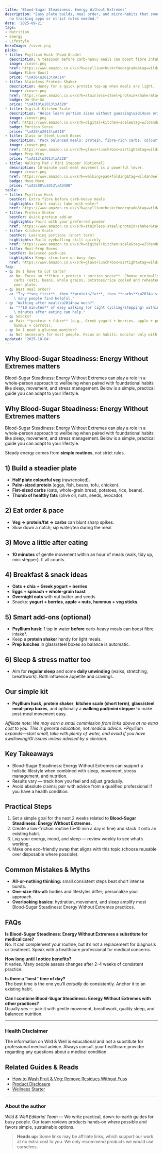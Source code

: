 ```yaml
---
title: 'Blood-Sugar Steadiness: Energy Without Extremes'
description: "Easy plate builds, meal order, and micro-habits that smooth spikes\u2014\
  no tracking apps or strict rules needed."
date: '2025-09-21'
tags:
- Nutrition
- Energy
- Lifestyle
heroImage: /cover.png
picks:
- title: Psyllium Husk (Food-Grade)
  description: A teaspoon before carb-heavy meals can boost fibre intake.*
  image: /cover.png
  href: https://www.amazon.co.uk/s?k=psyllium+husk+food+grade&tag=wildandwell0c-21
  badge: Fibre Boost
  price: "\xA36\u2013\xA314"
- title: Stainless Protein Shaker
  description: Handy for a quick protein top-up when meals are light.
  image: /cover.png
  href: https://www.amazon.co.uk/s?k=stainless+steel+protein+shaker&tag=wildandwell0c-21
  badge: On-the-Go
  price: "\xA310\u2013\xA320"
- title: Digital Kitchen Scale
  description: "Helps learn portion sizes without guessing\u2014use briefly."
  image: /cover.png
  href: https://www.amazon.co.uk/s?k=digital+kitchen+scale&tag=wildandwell0c-21
  badge: Portion Sense
  price: "\xA38\u2013\xA318"
- title: Glass or Steel Lunch Boxes
  description: 'Pack balanced meals: protein, fibre-rich carbs, colourful veg.'
  image: /cover.png
  href: https://www.amazon.co.uk/s?k=glass+lunch+box+airtight&tag=wildandwell0c-21
  badge: Prep Wins
  price: "\xA312\u2013\xA328"
- title: Walking Pad / Mini Stepper (Optional)
  description: 10-minute post-meal movement is a powerful lever.
  image: /cover.png
  href: https://www.amazon.co.uk/s?k=walking+pad+folding&tag=wildandwell0c-21
  badge: Move More
  price: "\xA3200\u2013\xA3400"
table:
- title: Psyllium Husk
  bestFor: Extra fibre before carb-heavy meals
  highlights: Start small; take with water*
  href: https://www.amazon.co.uk/s?k=psyllium+husk+food+grade&tag=wildandwell0c-21
- title: Protein Shaker
  bestFor: Quick protein add-on
  highlights: Pairs with your preferred powder
  href: https://www.amazon.co.uk/s?k=stainless+steel+protein+shaker&tag=wildandwell0c-21
- title: Kitchen Scale
  bestFor: Learning portions (short term)
  highlights: Build eyeballing skill quickly
  href: https://www.amazon.co.uk/s?k=digital+kitchen+scale&tag=wildandwell0c-21
- title: Meal-Prep Boxes
  bestFor: Balanced pack-ups
  highlights: Keeps structure on busy days
  href: https://www.amazon.co.uk/s?k=glass+lunch+box+airtight&tag=wildandwell0c-21
faq:
- q: Do I have to cut carbs?
  a: No. Focus on **fibre + protein + portion sense**. Choose minimally processed
    carbs (oats, beans, whole grains, potatoes/rice cooled and reheated) and balance
    your plate.
- q: Best meal order?
  a: "Try **veg first**, then **protein/fat**, then **carbs**\u2014a simple tweak\
    \ many people find helpful."
- q: "Walking after meals\u2014how much?"
  a: "**10 minutes** of easy walking (or light cycling/stepping) within 30\u201360\
    \ minutes after eating can help."
- q: Snacks?
  a: Pair **protein + fibre** (e.g., Greek yogurt + berries, apple + peanut butter,
    hummus + carrots).
- q: Do I need a glucose monitor?
  a: Not necessary for most people. Focus on habits; monitor only with clinical guidance.
updated: '2025-10-04'
---
```


## Why Blood-Sugar Steadiness: Energy Without Extremes matters
Blood-Sugar Steadiness: Energy Without Extremes can play a role in a whole-person approach to wellbeing when paired with foundational habits like sleep, movement, and stress management. Below is a simple, practical guide you can adapt to your lifestyle.

## Why Blood-Sugar Steadiness: Energy Without Extremes matters
Blood-Sugar Steadiness: Energy Without Extremes can play a role in a whole-person approach to wellbeing when paired with foundational habits like sleep, movement, and stress management. Below is a simple, practical guide you can adapt to your lifestyle.

Steady energy comes from **simple routines**, not strict rules.

## 1) Build a steadier plate
- **Half plate colourful veg** (raw/cooked).
- **Palm-sized protein** (eggs, fish, beans, tofu, chicken).
- **Fist-sized carbs** (oats, whole-grain bread, potatoes, rice, beans).
- **Thumb of healthy fats** (olive oil, nuts, seeds, avocado).

## 2) Eat order & pace
- **Veg → protein/fat → carbs** can blunt sharp spikes.
- Slow down a notch; sip water/tea during the meal.

## 3) Move a little after eating
- **10 minutes** of gentle movement within an hour of meals (walk, tidy up, mini stepper). It all counts.

## 4) Breakfast & snack ideas
- **Oats + chia + Greek yogurt + berries**
- **Eggs + spinach + whole-grain toast**
- **Overnight oats** with nut butter and seeds
- Snacks: **yogurt + berries**, **apple + nuts**, **hummus + veg sticks**.

## 5) Smart add-ons (optional)
- **Psyllium husk**: 1 tsp in water **before** carb-heavy meals can boost fibre intake*.
- Keep a **protein shaker** handy for light meals.
- **Prep lunches** in glass/steel boxes so balance is automatic.

## 6) Sleep & stress matter too
- Aim for **regular sleep** and some **daily unwinding** (walks, stretching, breathwork). Both influence appetite and cravings.

## Our simple kit
- **Psyllium husk**, **protein shaker**, **kitchen scale (short term)**, **glass/steel meal-prep boxes**, and optionally a **walking pad/mini stepper** to make post-meal movement easy.

*Affiliate note: We may earn a small commission from links above at no extra cost to you. This is general education, not medical advice.
\*Psyllium expands—start small, take with plenty of water, and avoid if you have swallowing/GI issues unless advised by a clinician.*

## Key Takeaways
- Blood-Sugar Steadiness: Energy Without Extremes can support a holistic lifestyle when combined with sleep, movement, stress management, and nutrition.
- Results vary — track how you feel and adjust gradually.
- Avoid absolute claims; pair with advice from a qualified professional if you have a health condition.


## Practical Steps
1. Set a simple goal for the next 2 weeks related to **Blood-Sugar Steadiness: Energy Without Extremes**.
2. Create a low-friction routine (5–10 min a day is fine) and stack it onto an existing habit.
3. Log your energy, mood, and sleep — review weekly to see what’s working.
4. Make one eco-friendly swap that aligns with this topic (choose reusable over disposable where possible).


## Common Mistakes & Myths
- **All-or-nothing thinking:** small consistent steps beat short intense bursts.
- **One-size-fits-all:** bodies and lifestyles differ; personalize your approach.
- **Overlooking basics:** hydration, movement, and sleep amplify most Blood-Sugar Steadiness: Energy Without Extremes practices.


## FAQs
**Is Blood-Sugar Steadiness: Energy Without Extremes a substitute for medical care?**  
No. It can complement your routine, but it’s not a replacement for diagnosis or treatment. Speak with a healthcare professional for medical concerns.

**How long until I notice benefits?**  
It varies. Many people assess changes after 2–4 weeks of consistent practice.

**Is there a “best” time of day?**  
The best time is the one you’ll *actually* do consistently. Anchor it to an existing habit.

**Can I combine Blood-Sugar Steadiness: Energy Without Extremes with other practices?**  
Usually yes — pair it with gentle movement, breathwork, quality sleep, and balanced nutrition.


---

### Health Disclaimer
The information on Wild & Well is educational and not a substitute for professional medical advice. Always consult your healthcare provider regarding any questions about a medical condition.


## Related Guides & Reads
- [How to Wash Fruit & Veg: Remove Residues Without Fuss](cleaning-chemicals-off-fruit.md)
- [Product Disclosure](../legal/product-disclosure.mdx)
- [Wellness Starter](wellness-starter.md)

---

### About the author
*Wild & Well Editorial Team* — We write practical, down-to-earth guides for busy people. Our team reviews products hands‑on where possible and favors simple, sustainable options.

> **Heads up:** Some links may be affiliate links, which support our work at no extra cost to you. We only recommend products we would use ourselves.

